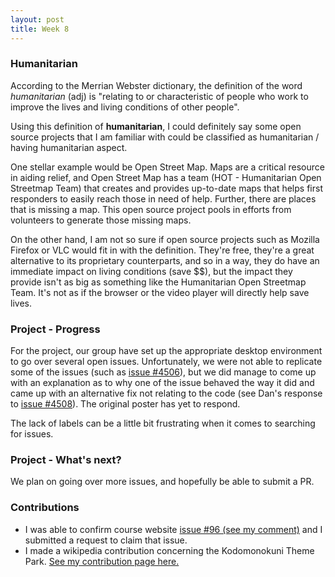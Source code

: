 ```yaml
---
layout: post  
title: Week 8
---
```

### Humanitarian
  According to the Merrian Webster dictionary, the definition of the word _humanitarian_ (adj) is "relating to or characteristic of people who work to improve the lives and living conditions of other people".  
  
  Using this definition of __humanitarian__, I could definitely say some open source projects that I am familiar with could be classified as humanitarian / having humanitarian aspect.  
    
  One stellar example would be Open Street Map. Maps are a critical resource in aiding relief, and Open Street Map has a team (HOT - Humanitarian Open Streetmap Team) that creates and provides up-to-date maps that helps first responders to easily reach those in need of help. Further, there are places that is missing a map. This open source project pools in efforts from volunteers to generate those missing maps. 
  
  On the other hand, I am not so sure if open source projects such as Mozilla Firefox or VLC would fit in with the definition. They're free, they're a great alternative to its proprietary counterparts, and so in a way, they do have an immediate impact on living conditions (save $$), but the impact they provide isn't as big as something like the Humanitarian Open Streetmap Team. It's not as if the browser or the video player will directly help save lives. 

### Project - Progress

  For the project, our group have set up the appropriate desktop environment to go over several open issues. Unfortunately, we were not able to replicate some of the issues (such as [issue #4506](https://github.com/moment/moment/issues/4506)), but we did manage to come up with an explanation as to why one of the issue behaved the way it did and came up with an alternative fix not relating to the code (see Dan's response to [issue #4508](https://github.com/moment/moment/issues/4508)). The original poster has yet to respond. 
    
  The lack of labels can be a little bit frustrating when it comes to searching for issues.  
  

### Project - What's next?
  We plan on going over more issues, and hopefully be able to submit a PR. 
  

### Contributions  
  - I was able to confirm course website [issue #96 (see my comment)](https://github.com/joannakl/cs480_s18/issues/96) and I submitted a request to claim that issue.  
  - I made a wikipedia contribution concerning the Kodomonokuni Theme Park. [See my contribution page here.](https://en.wikipedia.org/wiki/Special:Contributions/64_oz_wine_glass)